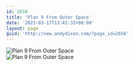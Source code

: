 ```yaml
---
id: 2658
title: 'Plan 9 From Outer Space'
date: '2023-03-17T13:45:32+00:00'
layout: page
guid: 'http://new.andydixon.com/?page_id=2658'
---
```


![Plan 9 From Outer Space](https://i0.wp.com/assets.g8x2.ldn.idrivee2-23.com/posters/Plan%209%20From%20Outer%20Space%2001.jpg?w=1200&ssl=1 "Plan 9 From Outer Space")  
![Plan 9 From Outer Space](https://i0.wp.com/assets.g8x2.ldn.idrivee2-23.com/posters/Plan%209%20From%20Outer%20Space%2002.jpg?w=1200&ssl=1 "Plan 9 From Outer Space")